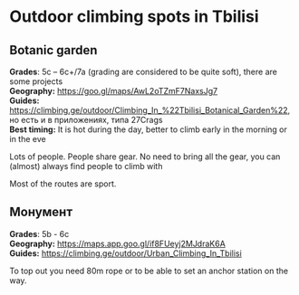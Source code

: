 # Outdoor climbing spots in Tbilisi
## Botanic garden
**Grades**: 5с – 6с+/7а (grading are considered to be quite soft), there are some projects  
**Geography:** https://goo.gl/maps/AwL2oTZmF7NaxsJg7  
**Guides:** https://climbing.ge/outdoor/Climbing_In_%22Tbilisi_Botanical_Garden%22, но есть и в приложениях, типа 27Crags  
**Best timing:** It is hot during the day, better to climb early in the morning or in the eve  

Lots of people. People share gear. No need to bring all the gear, you can (almost) always find people to climb with

Most of the routes are sport.

## Монумент
**Grades**: 5b - 6с  
**Geography:** https://maps.app.goo.gl/if8FUeyj2MJdraK6A  
**Guides:**  https://climbing.ge/outdoor/Urban_Climbing_In_Tbilisi  

To top out you need 80m rope or to be able to set an anchor station on the way.

